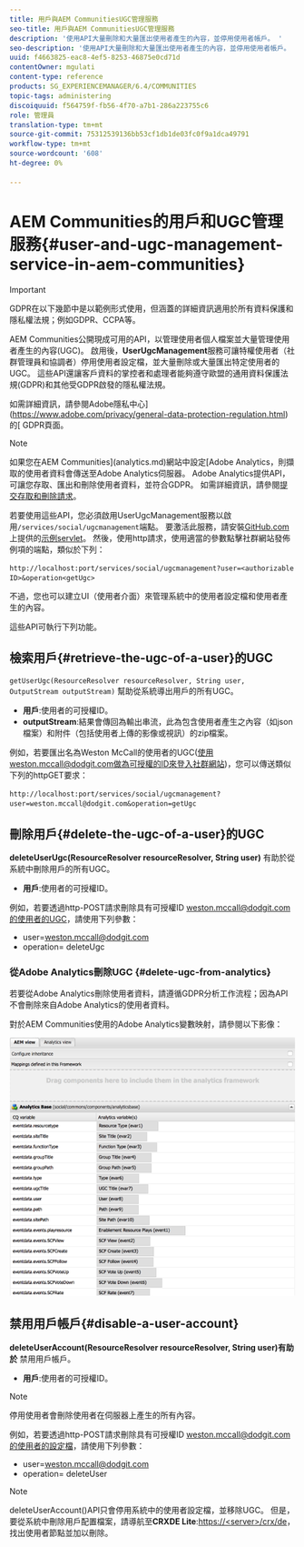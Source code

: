 ```yaml
---
title: 用戶與AEM CommunitiesUGC管理服務
seo-title: 用戶與AEM CommunitiesUGC管理服務
description: '使用API大量刪除和大量匯出使用者產生的內容，並停用使用者帳戶。 '
seo-description: '使用API大量刪除和大量匯出使用者產生的內容，並停用使用者帳戶。 '
uuid: f4663825-eac8-4ef5-8253-46875e0cd71d
contentOwner: mgulati
content-type: reference
products: SG_EXPERIENCEMANAGER/6.4/COMMUNITIES
topic-tags: administering
discoiquuid: f564759f-fb56-4f70-a7b1-286a223755c6
role: 管理員
translation-type: tm+mt
source-git-commit: 75312539136bb53cf1db1de03fc0f9a1dca49791
workflow-type: tm+mt
source-wordcount: '608'
ht-degree: 0%

---
```



# AEM Communities的用戶和UGC管理服務{#user-and-ugc-management-service-in-aem-communities}

>[!IMPORTANT]
>
>GDPR在以下幾節中是以範例形式使用，但涵蓋的詳細資訊適用於所有資料保護和隱私權法規；例如GDPR、CCPA等。

AEM Communities公開現成可用的API，以管理使用者個人檔案並大量管理使用者產生的內容(UGC)。 啟用後，**UserUgcManagement**&#x200B;服務可讓特權使用者（社群管理員和協調者）停用使用者設定檔，並大量刪除或大量匯出特定使用者的UGC。 這些API還讓客戶資料的掌控者和處理者能夠遵守歐盟的通用資料保護法規(GDPR)和其他受GDPR啟發的隱私權法規。

如需詳細資訊，請參閱Adobe隱私中心](https://www.adobe.com/privacy/general-data-protection-regulation.html)的[ GDPR頁面。

>[!NOTE]
>
>如果您在AEM Communities](analytics.md)網站中設定[Adobe Analytics，則擷取的使用者資料會傳送至Adobe Analytics伺服器。 Adobe Analytics提供API，可讓您存取、匯出和刪除使用者資料，並符合GDPR。 如需詳細資訊，請參閱[提交存取和刪除請求](https://docs.adobe.com/content/help/en/analytics/admin/data-governance/gdpr-submit-access-delete.html)。

若要使用這些API，您必須啟用UserUgcManagement服務以啟用`/services/social/ugcmanagement`端點。 要激活此服務，請安裝[GitHub.com](https://github.com/Adobe-Marketing-Cloud/aem-communities-ugc-migration/tree/main/bundles/communities-ugc-management-servlet)上提供的[示例servlet](https://github.com/Adobe-Marketing-Cloud/aem-communities-ugc-migration/tree/main/bundles/communities-ugc-management-servlet)。 然後，使用http請求，使用適當的參數點擊社群網站發佈例項的端點，類似於下列：

`http://localhost:port/services/social/ugcmanagement?user=<authorizable ID>&operation<getUgc>`

不過，您也可以建立UI（使用者介面）來管理系統中的使用者設定檔和使用者產生的內容。

這些API可執行下列功能。

## 檢索用戶{#retrieve-the-ugc-of-a-user}的UGC

`getUserUgc(ResourceResolver resourceResolver, String user, OutputStream outputStream)` 幫助從系統導出用戶的所有UGC。

* **用戶**:使用者的可授權ID。
* **outputStream**:結果會傳回為輸出串流，此為包含使用者產生之內容（如json檔案）和附件（包括使用者上傳的影像或視訊）的zip檔案。

例如，若要匯出名為Weston McCall的使用者的UGC(使用weston.mccall@dodgit.com做為可授權的ID來登入社群網站)，您可以傳送類似下列的httpGET要求：

`http://localhost:port/services/social/ugcmanagement?user=weston.mccall@dodgit.com&operation=getUgc`

## 刪除用戶{#delete-the-ugc-of-a-user}的UGC

**deleteUserUgc(ResourceResolver resourceResolver, String user)** 有助於從系統中刪除用戶的所有UGC。

* **用戶**:使用者的可授權ID。

例如，若要透過http-POST請求刪除具有可授權ID weston.mccall@dodgit.com的使用者的UGC，請使用下列參數：

* user=weston.mccall@dodgit.com
* operation= deleteUgc

### 從Adobe Analytics刪除UGC {#delete-ugc-from-analytics}

若要從Adobe Analytics刪除使用者資料，請遵循GDPR分析工作流程；因為API不會刪除來自Adobe Analytics的使用者資料。

對於AEM Communities使用的Adobe Analytics變數映射，請參閱以下影像：

![AEMAdobe Analytics社區變數映射](assets/Analytics-Communities-Mapping.png)

## 禁用用戶帳戶{#disable-a-user-account}

**deleteUserAccount(ResourceResolver resourceResolver, String user)有助於** 禁用用戶帳戶。

* **用戶**:使用者的可授權ID。

>[!NOTE]
>
>停用使用者會刪除使用者在伺服器上產生的所有內容。

例如，若要透過http-POST請求刪除具有可授權ID weston.mccall@dodgit.com的使用者的設定檔，請使用下列參數：

* user=weston.mccall@dodgit.com
* operation= deleteUser

>[!NOTE]
>
>deleteUserAccount()API只會停用系統中的使用者設定檔，並移除UGC。 但是，要從系統中刪除用戶配置檔案，請導航至&#x200B;**CRXDE Lite**:[https://&lt;server>/crx/de](http://localhost:4502/crx/de)，找出使用者節點並加以刪除。
